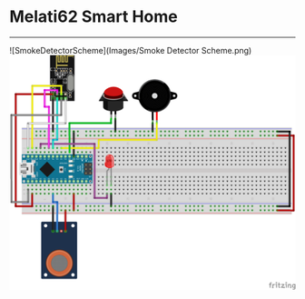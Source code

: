 # Melati62 Smart Home
---

![SmokeDetectorScheme](Images/Smoke Detector Scheme.png)
<img src="Images/Smoke Detector Scheme.png">
